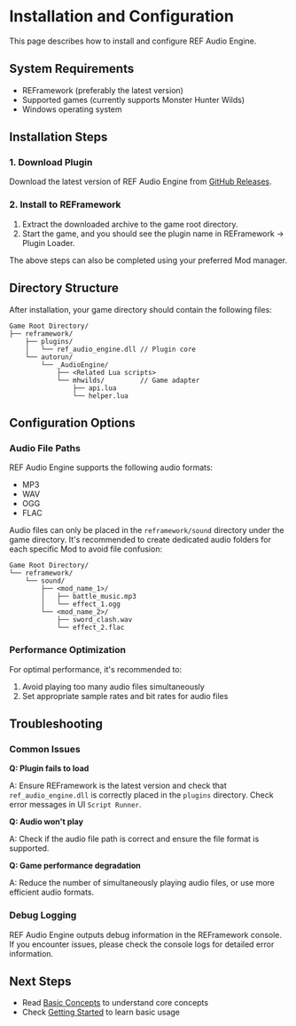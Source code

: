 <TranslationWarning />

# Installation and Configuration

This page describes how to install and configure REF Audio Engine.

## System Requirements

- REFramework (preferably the latest version)
- Supported games (currently supports Monster Hunter Wilds)
- Windows operating system

## Installation Steps

### 1. Download Plugin

Download the latest version of REF Audio Engine from [GitHub Releases](https://github.com/eigeen/ref-audio-engine/releases).

### 2. Install to REFramework

1. Extract the downloaded archive to the game root directory.
2. Start the game, and you should see the plugin name in REFramework -> Plugin Loader.

The above steps can also be completed using your preferred Mod manager.

## Directory Structure

After installation, your game directory should contain the following files:

```
Game Root Directory/
├── reframework/
    ├── plugins/
    │   └── ref_audio_engine.dll // Plugin core
    └── autorun/
        └── _AudioEngine/
            ├── <Related Lua scripts>
            └── mhwilds/         // Game adapter
                ├── api.lua
                └── helper.lua
```

## Configuration Options

### Audio File Paths

REF Audio Engine supports the following audio formats:
- MP3
- WAV
- OGG
- FLAC

Audio files can only be placed in the `reframework/sound` directory under the game directory. It's recommended to create dedicated audio folders for each specific Mod to avoid file confusion:

```
Game Root Directory/
└── reframework/
    └── sound/
        ├── <mod_name_1>/
        │   ├── battle_music.mp3
        │   └── effect_1.ogg
        └── <mod_name_2>/
            ├── sword_clash.wav
            └── effect_2.flac
```

### Performance Optimization

For optimal performance, it's recommended to:

1. Avoid playing too many audio files simultaneously
2. Set appropriate sample rates and bit rates for audio files

## Troubleshooting

### Common Issues

**Q: Plugin fails to load**

A: Ensure REFramework is the latest version and check that `ref_audio_engine.dll` is correctly placed in the `plugins` directory. Check error messages in UI `Script Runner`.

**Q: Audio won't play**

A: Check if the audio file path is correct and ensure the file format is supported.

**Q: Game performance degradation**

A: Reduce the number of simultaneously playing audio files, or use more efficient audio formats.

### Debug Logging

REF Audio Engine outputs debug information in the REFramework console. If you encounter issues, please check the console logs for detailed error information.

## Next Steps

- Read [Basic Concepts](./concepts) to understand core concepts
- Check [Getting Started](./getting-started) to learn basic usage

